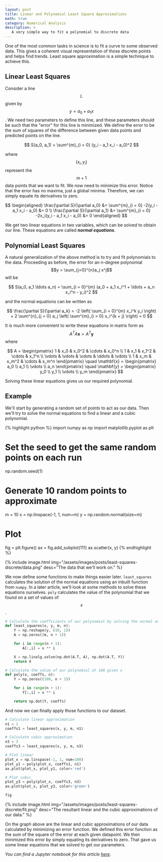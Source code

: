 ```yaml
---
layout: post
title: Linear and Polynomial Least Square Approximations
math: true
category: Numerical Analysis
description: >
   A very simple way to fit a polynomial to discrete data
---
```


One of the most common tasks in science is to fit a curve to some observed data. This gives a coherent visual representation of those discrete points and helps find trends. Least square approximation is a simple technique to achieve this.

## Linear Least Squares

Consider a line $$L$$ given by $$y = a_0 + a_1 x$$. We need two parameters to define this line, and these parameters should be such that the "error" for this line is minimized. We define the error to be the sum of squares of the difference between given data points and predicted points on the line.

$$
S(a_0, a_1) = \sum^{m}_{i = 0} (y_i - a_1  x_i - a_0)^2
$$

where $$(x_i, y_i)$$ represent the $$m+1$$ data points that we want to fit. We now need to minimize this error. Notice that the error has no maxima, just a global minima. Therefore, we can simply equate its derivatives to zero.

$$
\begin{aligned}
\frac{\partial S}{\partial a_0} &= \sum^{m}_{i = 0} -2(y_i - a_1 x_i - a_0) &= 0 \\
\frac{\partial S}{\partial a_1} &= \sum^{m}_{i = 0} -2x_i(y_i - a_1 x_i - a_0) &= 0
\end{aligned}
$$

We get two linear equations in two variables, which can be solved to obtain our line. These equations are called ***normal equations***.

## Polynomial Least Squares

A natural generalization of the above method is to try and fit polynomials to the data. Proceeding as before, the error for an n-degree polynomial $$y = \sum_{j=0}^{n}a_j x^j$$ will be

$$
S(a_0, a_1 \ldots a_n) = \sum_{i = 0}^{m} (a_0 + a_1 x_i^1 + \ldots + a_n x_i^n - y_i)^2
$$

and the normal equations can be written as

$$
\frac{\partial S}{\partial a_k} = -2 \left( \sum_{i = 0}^{m} x_i^k y_i \right) + 2 \sum^{n}_{j = 0} a_j \left( \sum^{m}_{i = 0} x_i^{k + j} \right) = 0
$$

It is much more convenient to write these equations in matrix form as $$A^T A \mathbf{x} = A^T \mathbf{y}$$ where

$$
A =
\begin{pmatrix}
1 & x_0 & x_0^2 & \cdots & x_0^n \\
1 & x_1 & x_1^2 & \cdots & x_1^n \\
\vdots & \vdots & \vdots & \ddots & \vdots \\
1 & x_m & x_m^2 & \cdots & x_m^n
\end{pmatrix}
\quad
\mathbf{x} =
\begin{pmatrix}
a_0 \\
a_1  \\
\vdots  \\
a_n 
\end{pmatrix}
\quad 
\mathbf{y} =
\begin{pmatrix}
y_0 \\
y_1  \\
\vdots  \\
y_m 
\end{pmatrix}
$$

Solving these linear equations gives us our required polynomial.

## Example

We'll start by generating a random set of points to act as our data. Then we'll try to solve the normal equations to find a linear and a cubic polynomial.

{% highlight python %}
import numpy as np
import matplotlib.pyplot as plt

# Set the seed to get the same random points on each run
np.random.seed(1)

# Generate 10 random points to approximate
m = 10
x = np.linspace(-1, 1, num=m)
y = np.random.normal(size=m)

# Plot
fig = plt.figure()
ax = fig.add_subplot(111)
ax.scatter(x, y)
{% endhighlight %}

{% include image.html img="/assets/images/posts/least-squares-discrete/data.png" desc="The data that we'll work on." %}

We now define some functions to make things easier later. `least_squares` calculates the solution of the normal equations using an inbuilt function from `numpy`. In a later article, we'll look at some methods to solve these equations ourselves. `poly` calculates the value of the polynomial that we found on a set of values of $$x$$.

```python
# Calculate the coefficients of our polynomial by solving the normal equations
def least_squares(x, y, m, n):
    Y = np.reshape(y, (10, 1))
    A = np.zeros((m, n + 1))

    for i in range(n + 1):
        A[:,i] = x ** i

    X = np.linalg.solve(np.dot(A.T, A), np.dot(A.T, Y))
    return X

# Calculate the value of our polynomial at 100 given x
def poly(x, coeffs, n):
    Y = np.zeros((100, n + 1))

    for i in range(n + 1):
        Y[:,i] = x ** i

    return np.dot(Y, coeffs)
```

And now we can finally apply those functions to our dataset.

```python
# Calculate linear approximation
n1 = 1
coeffs1 = least_squares(x, y, m, n1)

# Calculate cubic approximation
n3 = 3
coeffs3 = least_squares(x, y, m, n3)

# Plot linear
plot_x = np.linspace(-1, 1, num=100)
plot_y1 = poly(plot_x, coeffs1, n1)
ax.plot(plot_x, plot_y1, color='red')

# Plot cubic
plot_y3 = poly(plot_x, coeffs3, n3)
ax.plot(plot_x, plot_y3, color='green')

fig
```

{% include image.html img="/assets/images/posts/least-squares-discrete/fit.png" desc="The resultant linear and the cubic approximations of our data." %}

On the graph above are the linear and cubic approximations of our data calculated by minimizing an error function. We defined this error function as the sum of the square of the error at each given datapoint. We then minimized this error by simply equating its derivatives to zero. That gave us some linear equations that we solved to get our parameters.

*You can find a Jupyter notebook for this article [here](https://github.com/mayant15/Notebooks/blob/master/least-squares-discrete.ipynb).*
